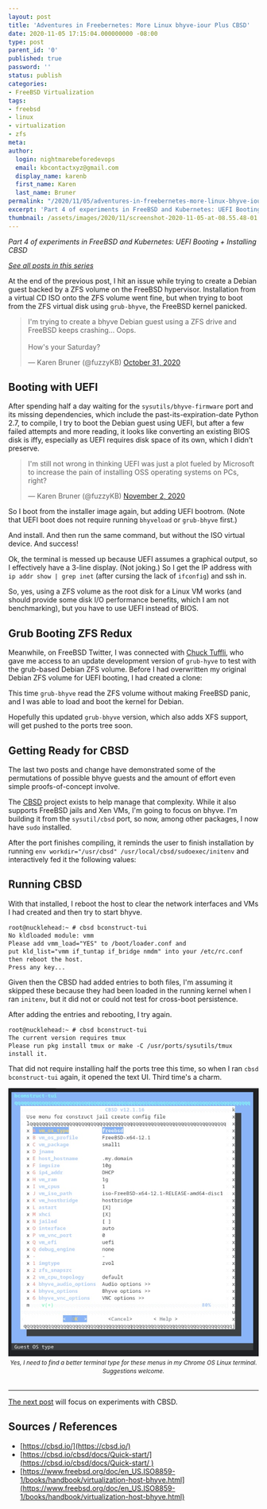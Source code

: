 ```yaml
---
layout: post
title: 'Adventures in Freebernetes: More Linux bhyve-iour Plus CBSD'
date: 2020-11-05 17:15:04.000000000 -08:00
type: post
parent_id: '0'
published: true
password: ''
status: publish
categories:
- FreeBSD Virtualization
tags:
- freebsd
- linux
- virtualization
- zfs
meta:
author:
  login: nightmarebeforedevops
  email: kbcontactxyz@gmail.com
  display_name: karenb
  first_name: Karen
  last_name: Bruner
permalink: "/2020/11/05/adventures-in-freebernetes-more-linux-bhyve-iour-plus-cbsd/"
excerpt: 'Part 4 of experiments in FreeBSD and Kubernetes: UEFI Booting + Installing CBSD'
thumbnail: /assets/images/2020/11/screenshot-2020-11-05-at-08.55.48-01.jpeg
---
```


_Part 4 of experiments in FreeBSD and Kubernetes: UEFI Booting + Installing CBSD_

[_See all posts in this series_](/freebsd-virtualization-series/)

At the end of the previous post, I hit an issue while trying to create a Debian guest backed by a ZFS volume on the FreeBSD hypervisor. Installation from a virtual CD ISO onto the ZFS volume went fine, but when trying to boot from the ZFS virtual disk using `grub-bhyve`, the FreeBSD kernel panicked.

<blockquote class="twitter-tweet"><p lang="en" dir="ltr">I&#39;m trying to create a bhyve Debian guest using a ZFS drive and FreeBSD keeps crashing... Oops.<br><br>How&#39;s your Saturday?</p>&mdash; Karen Bruner (@fuzzyKB) <a href="https://twitter.com/fuzzyKB/status/1322617187400511488?ref_src=twsrc%5Etfw">October 31, 2020</a></blockquote> <script async src="https://platform.twitter.com/widgets.js" charset="utf-8"></script>

## Booting with UEFI

After spending half a day waiting for the `sysutils/bhyve-firmware` port and its missing dependencies, which include the past-its-expiration-date Python 2.7, to compile, I try to boot the Debian guest using UEFI, but after a few failed attempts and more reading, it looks like converting an existing BIOS disk is iffy, especially as UEFI requires disk space of its own, which I didn't preserve.

<blockquote class="twitter-tweet"><p lang="en" dir="ltr">I&#39;m still not wrong in thinking UEFI was just a plot fueled by Microsoft to increase the pain of installing OSS operating systems on PCs, right?</p>&mdash; Karen Bruner (@fuzzyKB) <a href="https://twitter.com/fuzzyKB/status/1323092341628887041?ref_src=twsrc%5Etfw">November 2, 2020</a></blockquote> <script async src="https://platform.twitter.com/widgets.js" charset="utf-8"></script>

So I boot from the installer image again, but adding UEFI bootrom. (Note that UEFI boot does not require running `bhyveload` or `grub-bhyve` first.)

<script src="https://gist.github.com/kbruner/0be1bbcbce8e4250c351e108241f6327.js"></script>

And install. And then run the same command, but without the ISO virtual device. And success!

<script src="https://gist.github.com/kbruner/52ba7d67d6d261712f71b098a9c2e5c0.js"></script>

Ok, the terminal is messed up because UEFI assumes a graphical output, so I effectively have a 3-line display. (Not joking.) So I get the IP address with `ip addr show | grep inet` (after cursing the lack of `ifconfig`) and ssh in.

So, yes, using a ZFS volume as the root disk for a Linux VM works (and should provide some disk I/O performance benefits, which I am not benchmarking), but you have to use UEFI instead of BIOS.

## Grub Booting ZFS Redux

Meanwhile, on FreeBSD Twitter, I was connected with [Chuck Tuffli](https://twitter.com/ctuffli), who gave me access to an update development version of `grub-hyve` to test with the grub-based Debian ZFS volume. Before I had overwritten my original Debian ZFS volume for UEFI booting, I had created a clone:

<script src="https://gist.github.com/kbruner/e3085004775b77a85f63da8d5825eed5.js"></script>

<script src="https://gist.github.com/kbruner/acbcc6df2c9a4a5b0f13d05b49f8845c.js"></script>

<script src="https://gist.github.com/kbruner/705729f4a9584f050ac2340cbfa9f95d.js"></script>

This time `grub-bhyve` read the ZFS volume without making FreeBSD panic, and I was able to load and boot the kernel for Debian.

Hopefully this updated `grub-bhyve` version, which also adds XFS support, will get pushed to the ports tree soon.

## Getting Ready for CBSD

The last two posts and change have demonstrated some of the permutations of possible bhyve guests and the amount of effort even simple proofs-of-concept involve.

The [CBSD](https://cbsd.io/) project exists to help manage that complexity. While it also supports FreeBSD jails and Xen VMs, I'm going to focus on bhyve. I'm building it from the `sysutil/cbsd` port, so now, among other packages, I now have `sudo` installed.

After the port finishes compiling, it reminds the user to finish installation by running `env workdir="/usr/cbsd" /usr/local/cbsd/sudoexec/initenv` and interactively fed it the following values:

<script src="https://gist.github.com/kbruner/2e469cf22bfdacf0e318eae103be5258.js"></script>

## Running CBSD

With that installed, I reboot the host to clear the network interfaces and VMs I had created and then try to start bhyve.

```
root@nucklehead:~ # cbsd bconstruct-tui
No kldloaded module: vmm
Please add vmm_load="YES" to /boot/loader.conf and
put kld_list="vmm if_tuntap if_bridge nmdm" into your /etc/rc.conf then reboot the host.
Press any key...
```

Given then the CBSD had added entries to both files, I'm assuming it skipped these because they had been loaded in the running kernel when I ran `initenv`, but it did not or could not test for cross-boot persistence.

After adding the entries and rebooting, I try again.

```
root@nucklehead:~ # cbsd bconstruct-tui
The current version requires tmux
Please run pkg install tmux or make -C /usr/ports/sysutils/tmux install it.
```

<script src="https://gist.github.com/kbruner/e23839d8ce507c965be32615a6cd4144.js"></script>

That did not require installing half the ports tree this time, so when I ran `cbsd bconstruct-tui` again, it opened the text UI. Third time's a charm.

<div align="center">
<img
src="/assets/images/2020/11/screenshot-2020-11-05-at-08.55.48-01.jpeg"
alt="Screen shot of CBSD's text-based user interface showing menu options for creating a new bhyve virtual machine">
<br>
<i><small>
Yes, I need to find a better terminal type for these menus in my Chrome OS Linux terminal. Suggestions welcome.
</small></i>
</div>
<br>

* * *

[The next post](/2020/11/09/adventures-in-freebernetes-vm-management-with-cbsd/) will focus on experiments with CBSD.

## Sources / References

* [https://cbsd.io/](https://cbsd.io/)
* [https://cbsd.io/cbsd/docs/Quick-start/](https://cbsd.io/cbsd/docs/Quick-start/ )
* [https://www.freebsd.org/doc/en_US.ISO8859-1/books/handbook/virtualization-host-bhyve.html](https://www.freebsd.org/doc/en_US.ISO8859-1/books/handbook/virtualization-host-bhyve.html)

